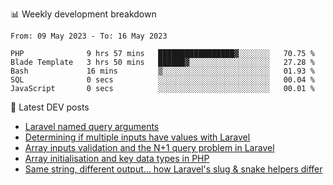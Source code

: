 📊 Weekly development breakdown
<!--START_SECTION:waka-->

```text
From: 09 May 2023 - To: 16 May 2023

PHP              9 hrs 57 mins   █████████████████▓░░░░░░░   70.75 %
Blade Template   3 hrs 50 mins   ██████▓░░░░░░░░░░░░░░░░░░   27.28 %
Bash             16 mins         ▒░░░░░░░░░░░░░░░░░░░░░░░░   01.93 %
SQL              0 secs          ░░░░░░░░░░░░░░░░░░░░░░░░░   00.04 %
JavaScript       0 secs          ░░░░░░░░░░░░░░░░░░░░░░░░░   00.01 %
```

<!--END_SECTION:waka-->

📕 Latest DEV posts
<!-- BLOG-POST-LIST:START -->
- [Laravel named query arguments](https://dev.to/michaelvickersuk/laravel-named-query-arguments-28kd)
- [Determining if multiple inputs have values with Laravel](https://dev.to/michaelvickersuk/determining-if-multiple-inputs-have-values-with-laravel-km6)
- [Array inputs validation and the N+1 query problem in Laravel](https://dev.to/michaelvickersuk/array-inputs-validation-and-the-n1-query-problem-in-laravel-2agb)
- [Array initialisation and key data types in PHP](https://dev.to/michaelvickersuk/array-initialisation-and-key-data-types-in-php-1e5b)
- [Same string, different output... how Laravel&#39;s slug &amp; snake helpers differ](https://dev.to/michaelvickersuk/same-string-different-output-how-laravels-slug-snake-helpers-differ-1ccj)
<!-- BLOG-POST-LIST:END -->
